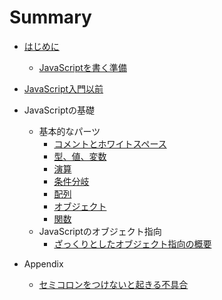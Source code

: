 # Summary
* [はじめに](README.md)
  * [JavaScriptを書く準備](main/chap0/0-2.md)

* [JavaScript入門以前](main/chap0/0-1.md)

* JavaScriptの基礎
  * 基本的なパーツ
    * [コメントとホワイトスペース](main/chap1/comments.md)
    * [型、値、変数](main/chap1/variables.md)
    * [演算](main/chap1/operations.md)
    * [条件分岐](main/chap1/conditions.md)
    * [配列](main/chap1/array.md)
    * [オブジェクト](main/chap1/object.md)
    * [関数](main/chap1/function.md)
  * JavaScriptのオブジェクト指向
    * [ざっくりとしたオブジェクト指向の概要]()

* Appendix
  * [セミコロンをつけないと起きる不具合](main/appendix/1.md)
